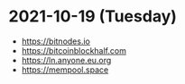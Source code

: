 # 2021-10-19 (Tuesday)

 - https://bitnodes.io
 - https://bitcoinblockhalf.com
 - https://ln.anyone.eu.org
 - https://mempool.space
